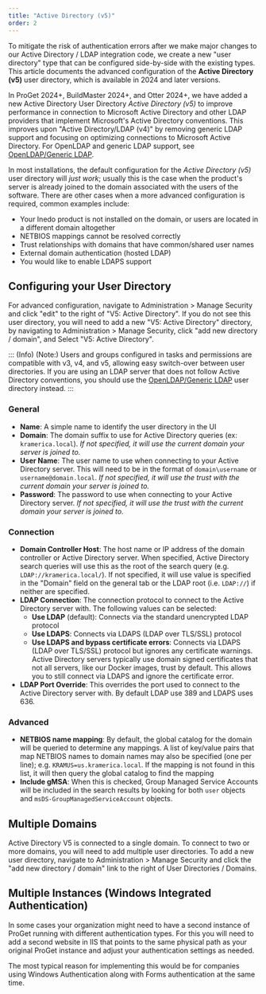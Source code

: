 ```yaml
---
title: "Active Directory (v5)"
order: 2
---
```



To mitigate the risk of authentication errors after we make major changes to our Active Directory / LDAP integration code, we create a new "user directory" type that can be configured side-by-side with the existing types. This article documents the advanced configuration of the **Active Directory (v5)** user directory, which is available in 2024 and later versions.

In ProGet 2024+, BuildMaster 2024+, and Otter 2024+, we have added a new Active Directory User Directory *Active Directory (v5)* to improve performance in connection to Microsoft Active Directory and other LDAP providers that implement Microsoft's Active Directory conventions.  This improves upon "Active Directory/LDAP (v4)" by removing generic LDAP support and focusing on optimizing connections to Microsoft Active Directory. For OpenLDAP and generic LDAP support, see [OpenLDAP/Generic LDAP](/docs/installation/security-ldap-active-directory/various-ldap-openldap).

In most installations, the default configuration for the *Active Directory (v5)* user directory will *just work*; usually this is the case when the product's server is already joined to the domain associated with the users of the software. There are other cases when a more advanced configuration is required, common examples include:

- Your Inedo product is not installed on the domain, or users are located in a different domain altogether
- NETBIOS mappings cannot be resolved correctly
- Trust relationships with domains that have common/shared user names
- External domain authentication (hosted LDAP)
- You would like to enable LDAPS support


## Configuring your User Directory
For advanced configuration, navigate to Administration > Manage Security and click "edit" to the right of "V5: Active Directory".  If you do not see this user directory, you will need to add a new "V5: Active Directory" directory, by navigating to Administration > Manage Security, click "add new directory / domain", and Select "V5: Active Directory".

::: (Info) (Note:)
Users and groups configured in tasks and permissions are compatible with v3, v4, and v5, allowing easy switch-over between user directories.  If you are using an LDAP server that does not follow Active Directory conventions, you should use the [OpenLDAP/Generic LDAP](/docs/installation/security-ldap-active-directory/various-ldap-openldap) user directory instead.
:::

### General
- **Name**: A simple name to identify the user directory in the UI
- **Domain**: The domain suffix to use for Active Directory queries (ex: `kramerica.local`).  *If not specified, it will use the current domain your server is joined to.*
- **User Name**: The user name to use when connecting to your Active Directory server.  This will need to be in the format of `domain\username` or `username@domain.local`. *If not specified, it will use the trust with the current domain your server is joined to.*
- **Password**: The password to use when connecting to your Active Directory server.  *If not specified, it will use the trust with the current domain your server is joined to.*

### Connection
- **Domain Controller Host**: The host name or IP address of the domain controller or Active Directory server. When specified, Active Directory search queries will use this as the root of the search query (e.g. `LDAP://kramerica.local/`).  If not specified, it will use value is specified in the "Domain" field on the general tab or the LDAP root (i.e. `LDAP://`) if neither are specified.
- **LDAP Connection**: The connection protocol to connect to the Active Directory server with.  The following values can be selected:
   - **Use LDAP** (default): Connects via the standard unencrypted LDAP protocol
   - **Use LDAPS**: Connects via LDAPS (LDAP over TLS/SSL) protocol
   - **Use LDAPS and bypass certificate errors**: Connects via LDAPS (LDAP over TLS/SSL) protocol but ignores any certificate warnings.  Active Directory servers typically use domain signed certificates that not all servers, like our Docker images, trust by default.  This allows you to still connect via LDAPS and ignore the certificate error.
- **LDAP Port Override**: This overrides the port used to connect to the Active Directory server with.  By default LDAP use 389 and LDAPS uses 636.
 
 ### Advanced
- **NETBIOS name mapping**: By default, the global catalog for the domain will be queried to determine any mappings. A list of key/value pairs that map NETBIOS names to domain names may also be specified (one per line); e.g. `KRAMUS=us.kramerica.local`.  If the mapping is not found in this list, it will then query the global catalog to find the mapping
- **Include gMSA**: When this is checked, Group Managed Service Accounts will be included in the search results by looking for both `user` objects and `msDS-GroupManagedServiceAccount` objects.

## Multiple Domains
Active Directory V5 is connected to a single domain.  To connect to two or more domains, you will need to add multiple user directories.  To add a new user directory, navigate to Administration > Manage Security and click the "add new directory / domain" link to the right of User Directories / Domains.

## Multiple Instances (Windows Integrated Authentication)
In some cases your organization might need to have a second instance of ProGet running with different authentication types. For this you will need to add a second website in IIS that points to the same physical path as your original ProGet instance and adjust your authentication settings as needed.

The most typical reason for implementing this would be for companies using Windows Authentication along with Forms authentication at the same time.